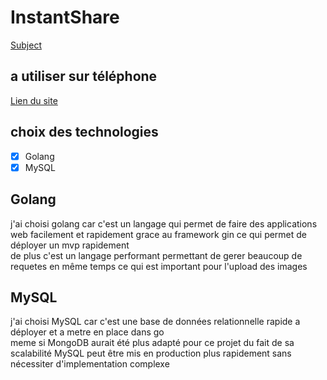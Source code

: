 # InstantShare

[Subject](https://lilac-bromine-67e.notion.site/L-instant-B3-0da55b62730a412e9c181cd549ae35e4)

## a utiliser sur téléphone
[Lien du site](http://instantshare.sytes.net:8080/)

## choix des technologies

- [x] Golang
- [x] MySQL

## Golang
j'ai choisi golang car c'est un langage qui permet de faire des applications web facilement et rapidement grace au framework gin ce qui permet de déployer un mvp rapidement  
de plus c'est un langage performant permettant de gerer beaucoup de requetes en même temps ce qui est important pour l'upload des images

## MySQL
j'ai choisi MySQL car c'est une base de données relationnelle rapide a déployer et a metre en place dans go  
meme si MongoDB aurait été plus adapté pour ce projet du fait de sa scalabilité MySQL peut être mis en production plus rapidement sans nécessiter d'implementation complexe